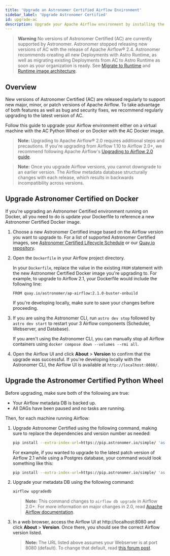 ```yaml
---
title: 'Upgrade an Astronomer Certified Airflow Environment'
sidebar_label: 'Upgrade Astronomer Certified'
id: upgrade-ac
description: Upgrade your Apache Airflow environment by installing the latest version of Astronomer Certified.
---
```


> **Warning**
> No versions of Astronomer Certified (AC) are currently supported by Astronomer. Astronomer stopped releasing new versions of AC with the release of Apache Airflow® 2.4. Astronomer recommends creating all new Deployments with Astro Runtime, as well as migrating existing Deployments from AC to Astro Runtime as soon as your organization is ready. See [Migrate to Runtime](migrate-to-runtime.md) and [Runtime image architecture](runtime-image-architecture.mdx).

## Overview

New versions of Astronomer Certified (AC) are released regularly to support new major, minor, or patch versions of Apache Airflow. To take advantage of both features as well as bug and security fixes, we recommend regularly upgrading to the latest version of AC.

Follow this guide to upgrade your Airflow environment either on a virtual machine with the AC Python Wheel or on Docker with the AC Docker image.

>**Note:** Upgrading to Apache Airflow® 2.0 requires additional steps and precautions. If you're upgrading from Airflow 1.10 to Airflow 2.0+, we recommend following Apache Airflow's [Upgrading to Airflow 2.0 guide](https://airflow.apache.org/docs/apache-airflow/stable/upgrading-to-2.html).

> **Note:** Once you upgrade Airflow versions, you cannot downgrade to an earlier version. The Airflow metadata database structurally changes with each release, which results in backwards incompatibility across versions.

## Upgrade Astronomer Certified on Docker

If you're upgrading an Astronomer Certified environment running on Docker, all you need to do is update your Dockerfile to reference a new Astronomer Certified Docker image.

1. Choose a new Astronomer Certified image based on the Airflow version you want to upgrade to. For a list of supported Astronomer Certified images, see [Astronomer Certified Lifecycle Schedule](ac-support-policy.md#astronomer-certified-lifecycle-schedule) or our [Quay.io repository](https://quay.io/repository/astronomer/ap-airflow?tab=tags).

2. Open the `Dockerfile` in your Airflow project directory.

    In your `Dockerfile`, replace the value in the existing `FROM` statement with the new Astronomer Certified Docker image you're upgrading to. For example, to upgrade to Airflow 2.1, your Dockerfile would include the following line:

    ```
    FROM quay.io/astronomer/ap-airflow:2.1.0-buster-onbuild
    ```

    If you're developing locally, make sure to save your changes before proceeding.

4. If you are using the Astronomer CLI, run `astro dev stop` followed by `astro dev start` to restart your 3 Airflow components (Scheduler, Webserver, and Database).

    If you aren't using the Astronomer CLI, you can manually stop all Airflow containers using `docker compose down --volumes --rmi all`.

5. Open the Airflow UI and click **About** > **Version** to confirm that the upgrade was successful. If you're developing locally with the Astronomer CLI, the Airflow UI is available at `http://localhost:8080/`.

## Upgrade the Astronomer Certified Python Wheel

Before upgrading, make sure both of the following are true:

* Your Airflow metadata DB is backed up.
* All DAGs have been paused and no tasks are running.

Then, for each machine running Airflow:

1. Upgrade Astronomer Certified using the following command, making sure to replace the dependencies and version number as needed:

    ```sh
    pip install --extra-index-url=https://pip.astronomer.io/simple/ 'astronomer-certified[<dependencies>]==<version-number>' --upgrade
    ```

    For example, if you wanted to upgrade to the latest patch version of Airflow 2.1 while using a Postgres database, your command would look something like this:

    ```sh
    pip install --extra-index-url=https://pip.astronomer.io/simple/ 'astronomer-certified[postgres]==2.1.0.*' --upgrade
    ```

2. Upgrade your metadata DB using the following command:

    ```sh
    airflow upgradedb
    ```

    > **Note:** This command changes to `airflow db upgrade` in Airflow 2.0+. For more information on major changes in 2.0, read [Apache Airflow documentation](https://airflow.apache.org/docs/apache-airflow/stable/upgrading-to-2.html#airflow-cli-changes-in-2-0).

3. In a web browser, access the Airflow UI at http://localhost:8080 and click **About** > **Version**. Once there, you should see the correct Airflow version listed.

    > **Note:** The URL listed above assumes your Webserver is at port 8080 (default). To change that default, read [this forum post](https://forum.astronomer.io/t/i-already-have-the-ports-that-the-cli-is-trying-to-use-8080-5432-occupied-can-i-change-the-ports-when-starting-a-project/48).
